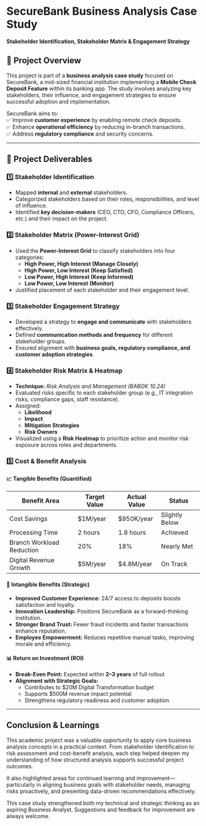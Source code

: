 # **SecureBank Business Analysis Case Study**  
**Stakeholder Identification, Stakeholder Matrix & Engagement Strategy**  

## **📌 Project Overview**  
This project is part of a **business analysis case study** focused on SecureBank, a mid-sized financial institution implementing a **Mobile Check Deposit Feature** within its banking app. The study involves analyzing key stakeholders, their influence, and engagement strategies to ensure successful adoption and implementation.  

SecureBank aims to:  
✅ Improve **customer experience** by enabling remote check deposits.  
✅ Enhance **operational efficiency** by reducing in-branch transactions.  
✅ Address **regulatory compliance** and security concerns.  

---

## **📂 Project Deliverables**  

### **1️⃣ Stakeholder Identification**  
- Mapped **internal** and **external** stakeholders.  
- Categorized stakeholders based on their roles, responsibilities, and level of influence.  
- Identified **key decision-makers** (CEO, CTO, CFO, Compliance Officers, etc.) and their impact on the project.  


### **2️⃣ Stakeholder Matrix (Power-Interest Grid)**  
- Used the **Power-Interest Grid** to classify stakeholders into four categories:  
  - **High Power, High Interest (Manage Closely)**  
  - **High Power, Low Interest (Keep Satisfied)**  
  - **Low Power, High Interest (Keep Informed)**  
  - **Low Power, Low Interest (Monitor)**  
- Justified placement of each stakeholder and their engagement level.  

### **3️⃣ Stakeholder Engagement Strategy**  
- Developed a strategy to **engage and communicate** with stakeholders effectively.  
- Defined **communication methods and frequency** for different stakeholder groups.  
- Ensured alignment with **business goals, regulatory compliance, and customer adoption strategies**.  

### **4️⃣ Stakeholder Risk Matrix & Heatmap**
- **Technique:** *Risk Analysis and Management (BABOK 10.24)*
- Evaluated risks specific to each stakeholder group (e.g., IT integration risks, compliance gaps, staff resistance).
- Assigned:
  - **Likelihood**
  - **Impact**
  - **Mitigation Strategies**
  - **Risk Owners**
- Visualized using a **Risk Heatmap** to prioritize action and monitor risk exposure across roles and departments.

### **5️⃣ Cost & Benefit Analysis**

#### 📈 Tangible Benefits (Quantified)

| Benefit Area             | Target Value | Actual Value | Status            |
|--------------------------|--------------|--------------|-------------------|
| Cost Savings             | $1M/year     | $950K/year   | Slightly Below    |
| Processing Time          | 2 hours      | 1.8 hours    | Achieved          |
| Branch Workload Reduction| 20%          | 18%          | Nearly Met        |
| Digital Revenue Growth   | $5M/year     | $4.8M/year   | On Track          |

#### 🌟 Intangible Benefits (Strategic)

- **Improved Customer Experience:** 24/7 access to deposits boosts satisfaction and loyalty.
- **Innovation Leadership:** Positions SecureBank as a forward-thinking institution.
- **Stronger Brand Trust:** Fewer fraud incidents and faster transactions enhance reputation.
- **Employee Empowerment:** Reduces repetitive manual tasks, improving morale and efficiency.

#### 📊 Return on Investment (ROI)

- **Break-Even Point:** Expected within **2–3 years** of full rollout
- **Alignment with Strategic Goals:**
  - Contributes to $20M Digital Transformation budget
  - Supports $500M revenue impact potential
  - Strengthens regulatory readiness and customer adoption
 
---
 
## **Conclusion & Learnings**

This academic project was a valuable opportunity to apply core business analysis concepts in a practical context. From stakeholder identification to risk assessment and cost-benefit analysis, each step helped deepen my understanding of how structured analysis supports successful project outcomes.

It also highlighted areas for continued learning and improvement—particularly in aligning business goals with stakeholder needs, managing risks proactively, and presenting data-driven recommendations effectively.

This case study strengthened both my technical and strategic thinking as an aspiring Business Analyst. Suggestions and feedback for improvement are always welcome.


